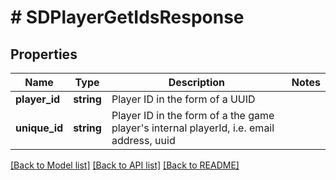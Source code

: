 # # SDPlayerGetIdsResponse

## Properties

Name | Type | Description | Notes
------------ | ------------- | ------------- | -------------
**player_id** | **string** | Player ID in the form of a UUID |
**unique_id** | **string** | Player ID in the form of a the game player&#39;s internal playerId, i.e. email address, uuid |

[[Back to Model list]](../../README.md#models) [[Back to API list]](../../README.md#endpoints) [[Back to README]](../../README.md)
